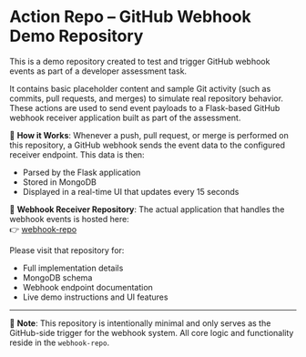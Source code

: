 # Action Repo – GitHub Webhook Demo Repository

This is a demo repository created to test and trigger GitHub webhook events as part of a developer assessment task.

It contains basic placeholder content and sample Git activity (such as commits, pull requests, and merges) to simulate real repository behavior. These actions are used to send event payloads to a Flask-based GitHub webhook receiver application built as part of the assessment.


🚀 **How it Works**:
Whenever a push, pull request, or merge is performed on this repository, a GitHub webhook sends the event data to the configured receiver endpoint. This data is then:
- Parsed by the Flask application
- Stored in MongoDB
- Displayed in a real-time UI that updates every 15 seconds

🔗 **Webhook Receiver Repository**:
The actual application that handles the webhook events is hosted here:  
👉 [webhook-repo](https://github.com/romit-23/webhook-repo)

Please visit that repository for:
- Full implementation details
- MongoDB schema
- Webhook endpoint documentation
- Live demo instructions and UI features

---

📄 **Note**:
This repository is intentionally minimal and only serves as the GitHub-side trigger for the webhook system. All core logic and functionality reside in the `webhook-repo`.

